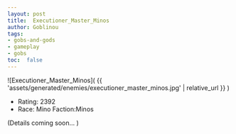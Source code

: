 ```yaml
---
layout: post
title:  Executioner_Master_Minos
author: Goblinou
tags:
- gobs-and-gods
- gameplay
- gobs
toc:  false
---
```


![Executioner_Master_Minos]( {{ 'assets/generated/enemies/executioner_master_minos.jpg' | relative_url }} )
- Rating: 2392
- Race: Mino  Faction:Minos

(Details coming soon... )